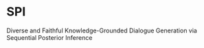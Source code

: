 # SPI
Diverse and Faithful Knowledge-Grounded Dialogue Generation via Sequential Posterior Inference

